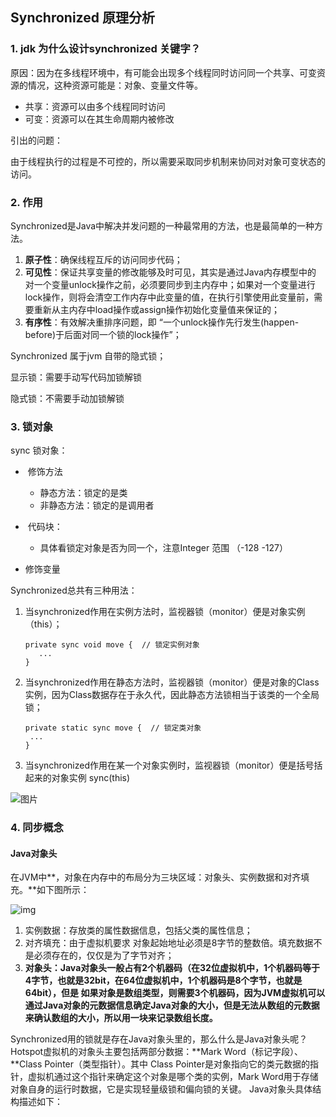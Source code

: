## Synchronized 原理分析

###  1. jdk 为什么设计synchronized 关键字？

原因：因为在多线程环境中，有可能会出现多个线程同时访问同一个共享、可变资源的情况，这种资源可能是：对象、变量文件等。

- 共享：资源可以由多个线程同时访问
- 可变：资源可以在其生命周期内被修改

引出的问题：

​	由于线程执行的过程是不可控的，所以需要采取同步机制来协同对对象可变状态的访问。



### 2. 作用

Synchronized是Java中解决并发问题的一种最常用的方法，也是最简单的一种方法。

1. **原子性**：确保线程互斥的访问同步代码；
2. **可见性**：保证共享变量的修改能够及时可见，其实是通过Java内存模型中的 对一个变量unlock操作之前，必须要同步到主内存中；如果对一个变量进行lock操作，则将会清空工作内存中此变量的值，在执行引擎使用此变量前，需要重新从主内存中load操作或assign操作初始化变量值来保证的；
3. **有序性**：有效解决重排序问题，即 “一个unlock操作先行发生(happen-before)于后面对同一个锁的lock操作”；





Synchronized 属于jvm 自带的隐式锁；

显示锁：需要手动写代码加锁解锁

隐式锁：不需要手动加锁解锁



### 3. 锁对象

sync 锁对象：

- ​	修饰方法
  - 静态方法：锁定的是类
  - 非静态方法：锁定的是调用者

- ​	代码块：
  - 具体看锁定对象是否为同一个，注意Integer 范围 （-128 -127）

-  修饰变量





Synchronized总共有三种用法：

1. 当synchronized作用在实例方法时，监视器锁（monitor）便是对象实例（this）；

   ```
   private sync void move {  // 锁定实例对象
      ...
   }
   ```

   

2. 当synchronized作用在静态方法时，监视器锁（monitor）便是对象的Class实例，因为Class数据存在于永久代，因此静态方法锁相当于该类的一个全局锁；

   ```
   private static sync move {  // 锁定类对象
   	...
   }
   ```

   

3. 当synchronized作用在某一个对象实例时，监视器锁（monitor）便是括号括起来的对象实例  sync(this)

![图片](https://mmbiz.qpic.cn/mmbiz_png/SfAHMuUxqJ3aISBxMNeDoWYI3Q5jHTNoQxzIwj6icvic4Bw7iaPJibY52eMHfXzzfgTBHlglGsuwz8eADSgZNrPVIg/640?wx_fmt=png&tp=webp&wxfrom=5&wx_lazy=1&wx_co=1)

### 4. 同步概念

#### Java对象头

在JVM中**，对象在内存中的布局分为三块区域：对象头、实例数据和对齐填充。**如下图所示：

![img](https://pic1.zhimg.com/v2-b17dcbd2d061b92980e2fa86a5995ef0_b.jpg)

1. 实例数据：存放类的属性数据信息，包括父类的属性信息；
2. 对齐填充：由于虚拟机要求 对象起始地址必须是8字节的整数倍。填充数据不是必须存在的，仅仅是为了字节对齐；
3. **对象头：Java对象头一般占有2个机器码（在32位虚拟机中，1个机器码等于4字节，也就是32bit，在64位虚拟机中，1个机器码是8个字节，也就是64bit），但是 如果对象是数组类型，则需要3个机器码，因为JVM虚拟机可以通过Java对象的元数据信息确定Java对象的大小，但是无法从数组的元数据来确认数组的大小，所以用一块来记录数组长度。**



Synchronized用的锁就是存在Java对象头里的，那么什么是Java对象头呢？Hotspot虚拟机的对象头主要包括两部分数据：**Mark Word（标记字段）、**Class Pointer（类型指针）。其中 Class Pointer是对象指向它的类元数据的指针，虚拟机通过这个指针来确定这个对象是哪个类的实例，Mark Word用于存储对象自身的运行时数据，它是实现轻量级锁和偏向锁的关键。 Java对象头具体结构描述如下：